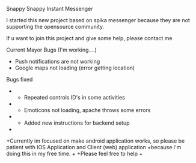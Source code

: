 Snappy
Snappy Instant Messenger

I started this new project based on spika messenger because they are not supporting the opensource community.

If u want to join this project and give some help, please contact me


Current Mayor Bugs (I'm working....)
 * Push notifications are not working
 * Google maps not loading (error getting location)

Bugs fixed
+ * Repeated controls ID's in some activities
+ * Emoticons not loading, apache throws some errors
+ * Added new instructions for backend setup
+
+Currently im focused on make android application works, so please be patient with IOS Application and Client (web) application
+because i'm doing this in my free time.
+
+Please feel free to help
+
